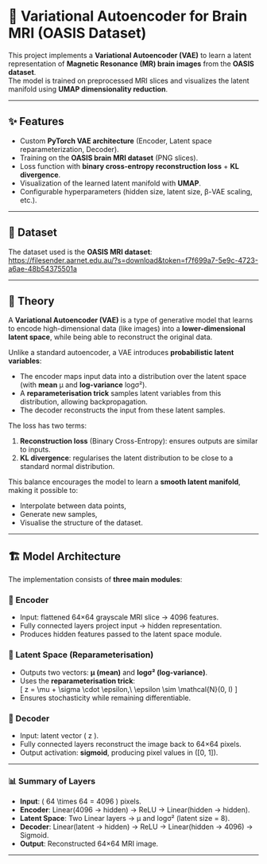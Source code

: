# 🧠 Variational Autoencoder for Brain MRI (OASIS Dataset)

This project implements a **Variational Autoencoder (VAE)** to learn a latent representation of **Magnetic Resonance (MR) brain images** from the **OASIS dataset**.  
The model is trained on preprocessed MRI slices and visualizes the latent manifold using **UMAP dimensionality reduction**.

---

## ✨ Features
- Custom **PyTorch VAE architecture** (Encoder, Latent space reparameterization, Decoder).
- Training on the **OASIS brain MRI dataset** (PNG slices).
- Loss function with **binary cross-entropy reconstruction loss** + **KL divergence**.
- Visualization of the learned latent manifold with **UMAP**.
- Configurable hyperparameters (hidden size, latent size, β-VAE scaling, etc.).

---

## 📂 Dataset

The dataset used is the **OASIS MRI dataset**:
https://filesender.aarnet.edu.au/?s=download&token=f7f699a7-5e9c-4723-a6ae-48b54375501a 

---
## 📖 Theory
A **Variational Autoencoder (VAE)** is a type of generative model that learns to encode high-dimensional data (like images) into a **lower-dimensional latent space**, while being able to reconstruct the original data.  

Unlike a standard autoencoder, a VAE introduces **probabilistic latent variables**:
- The encoder maps input data into a distribution over the latent space (with **mean** μ and **log-variance** logσ²).  
- A **reparameterisation trick** samples latent variables from this distribution, allowing backpropagation.  
- The decoder reconstructs the input from these latent samples.  

The loss has two terms:
1. **Reconstruction loss** (Binary Cross-Entropy): ensures outputs are similar to inputs.  
2. **KL divergence**: regularises the latent distribution to be close to a standard normal distribution.  

This balance encourages the model to learn a **smooth latent manifold**, making it possible to:
- Interpolate between data points,  
- Generate new samples,  
- Visualise the structure of the dataset.

---

## 🏗️ Model Architecture

The implementation consists of **three main modules**:

### 🔹 Encoder
- Input: flattened 64×64 grayscale MRI slice → 4096 features.  
- Fully connected layers project input → hidden representation.  
- Produces hidden features passed to the latent space module.  

### 🔹 Latent Space (Reparameterisation)
- Outputs two vectors: **μ (mean)** and **logσ² (log-variance)**.  
- Uses the **reparameterisation trick**:  
  \[
  z = \mu + \sigma \cdot \epsilon,\ \epsilon \sim \mathcal{N}(0, I)
  \]  
- Ensures stochasticity while remaining differentiable.  

### 🔹 Decoder
- Input: latent vector \( z \).  
- Fully connected layers reconstruct the image back to 64×64 pixels.  
- Output activation: **sigmoid**, producing pixel values in \([0, 1]\).  

---

### 📊 Summary of Layers

- **Input**: \( 64 \times 64 = 4096 \) pixels.  
- **Encoder**: Linear(4096 → hidden) → ReLU → Linear(hidden → hidden).  
- **Latent Space**: Two Linear layers → μ and logσ² (latent size = 8).  
- **Decoder**: Linear(latent → hidden) → ReLU → Linear(hidden → 4096) → Sigmoid.  
- **Output**: Reconstructed 64×64 MRI image.  

---
  
